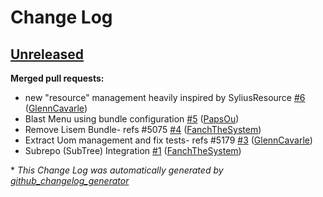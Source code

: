 # Change Log

## [Unreleased](https://github.com/sil-project/Platform/tree/HEAD)

**Merged pull requests:**

- new "resource" management heavily inspired by SyliusResource [\#6](https://github.com/sil-project/Platform/pull/6) ([GlennCavarle](https://github.com/GlennCavarle))
- Blast Menu using bundle configuration [\#5](https://github.com/sil-project/Platform/pull/5) ([PapsOu](https://github.com/PapsOu))
- Remove Lisem Bundle- refs \#5075 [\#4](https://github.com/sil-project/Platform/pull/4) ([FanchTheSystem](https://github.com/FanchTheSystem))
- Extract Uom management and fix tests- refs \#5179 [\#3](https://github.com/sil-project/Platform/pull/3) ([GlennCavarle](https://github.com/GlennCavarle))
- Subrepo \(SubTree\) Integration [\#1](https://github.com/sil-project/Platform/pull/1) ([FanchTheSystem](https://github.com/FanchTheSystem))



\* *This Change Log was automatically generated by [github_changelog_generator](https://github.com/skywinder/Github-Changelog-Generator)*